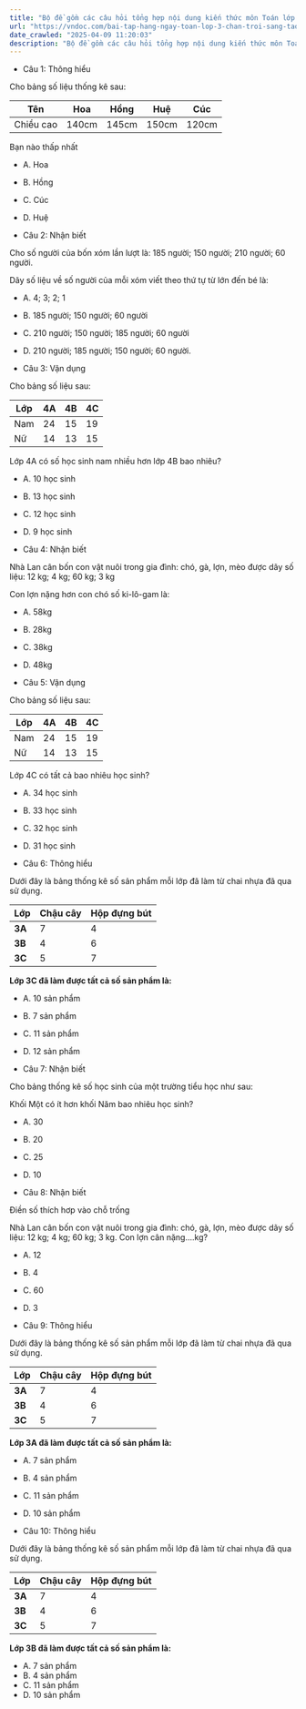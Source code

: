 ```yaml
---
title: "Bộ đề gồm các câu hỏi tổng hợp nội dung kiến thức môn Toán lớp 3 đã học ở Tuần 26 trong chương trình Toán lớp 3 Tập 2 sách Chân trời sáng tạo, giúp các em ôn tập và luyện giải các dạng bài tập Toán lớp 3. Mời các em cùng luyện tập."
url: "https://vndoc.com/bai-tap-hang-ngay-toan-lop-3-chan-troi-sang-tao-tuan-26-thu-2-338730"
date_crawled: "2025-04-09 11:20:03"
description: "Bộ đề gồm các câu hỏi tổng hợp nội dung kiến thức môn Toán lớp 3 đã học ở Tuần 26 trong chương trình Toán lớp 3 Tập 2 sách Chân trời sáng tạo, giúp các em ôn tập và luyện giải các dạng bài tập Toán lớp 3. Mời các em cùng luyện tập."
---
```


* Câu 1:  Thông hiểu

Cho bảng số liệu thống kê sau:

Tên| Hoa| Hồng| Huệ| Cúc  
---|---|---|---|---  
Chiều cao| 140cm| 145cm| 150cm| 120cm  
  
Bạn nào thấp nhất

  * A. Hoa 
  * B. Hồng 
  * C. Cúc 
  * D. Huệ 



* Câu 2:  Nhận biết

Cho số người của bốn xóm lần lượt là: 185 người; 150 người; 210 người; 60 người.

Dãy số liệu về số người của mỗi xóm viết theo thứ tự từ lớn đến bé là:

  * A. 4; 3; 2; 1 
  * B. 185 người; 150 người; 60 người 
  * C. 210 người; 150 người; 185 người; 60 người 
  * D. 210 người; 185 người; 150 người; 60 người. 



* Câu 3:  Vận dụng

Cho bảng số liệu sau:

Lớp| 4A| 4B| 4C  
---|---|---|---  
Nam| 24| 15| 19  
Nữ| 14| 13| 15  
  
Lớp 4A có số học sinh nam nhiều hơn lớp 4B bao nhiêu?

  * A. 10 học sinh 
  * B. 13 học sinh 
  * C. 12 học sinh 
  * D. 9 học sinh 



* Câu 4:  Nhận biết

Nhà Lan cân bốn con vật nuôi trong gia đình: chó, gà, lợn, mèo được dãy số liệu: 12 kg; 4 kg; 60 kg; 3 kg

Con lợn nặng hơn con chó số ki-lô-gam là:

  * A. 58kg 
  * B. 28kg 
  * C. 38kg 
  * D. 48kg 



* Câu 5:  Vận dụng

Cho bảng số liệu sau:

Lớp| 4A| 4B| 4C  
---|---|---|---  
Nam| 24| 15| 19  
Nữ| 14| 13| 15  
  
Lớp 4C có tất cả bao nhiêu học sinh?

  * A. 34 học sinh 
  * B. 33 học sinh 
  * C. 32 học sinh 
  * D. 31 học sinh 



* Câu 6:  Thông hiểu

Dưới đây là bảng thống kê số sản phẩm mỗi lớp đã làm từ chai nhựa đã qua sử dụng.

**Lớp**| **Chậu cây**| **Hộp đựng bút**  
---|---|---  
**3A**|  7| 4  
**3B**|  4| 6  
**3C**|  5| 7  
  
**Lớp 3C đã làm được tất cả số sản phẩm là:**

  * A. 10 sản phẩm 
  * B. 7 sản phẩm 
  * C. 11 sản phẩm 
  * D. 12 sản phẩm 



* Câu 7:  Nhận biết

Cho bảng thống kê số học sinh của một trường tiểu học như sau:

Khối Một có ít hơn khối Năm bao nhiêu học sinh?

  * A. 30 
  * B. 20 
  * C. 25 
  * D. 10 



* Câu 8:  Nhận biết

Điền số thích hơp vào chỗ trống

Nhà Lan cân bốn con vật nuôi trong gia đình: chó, gà, lợn, mèo được dãy số liệu: 12 kg; 4 kg; 60 kg; 3 kg. Con lợn cân nặng….kg?

  * A. 12 
  * B. 4 
  * C. 60 
  * D. 3 



* Câu 9:  Thông hiểu

Dưới đây là bảng thống kê số sản phẩm mỗi lớp đã làm từ chai nhựa đã qua sử dụng.

**Lớp**| **Chậu cây**| **Hộp đựng bút**  
---|---|---  
**3A**|  7| 4  
**3B**|  4| 6  
**3C**|  5| 7  
  
**Lớp 3A đã làm được tất cả số sản phẩm là:**

  * A. 7 sản phẩm 
  * B. 4 sản phẩm 
  * C. 11 sản phẩm 
  * D. 10 sản phẩm 



* Câu 10:  Thông hiểu

Dưới đây là bảng thống kê số sản phẩm mỗi lớp đã làm từ chai nhựa đã qua sử dụng.

**Lớp**| **Chậu cây**| **Hộp đựng bút**  
---|---|---  
**3A**|  7| 4  
**3B**|  4| 6  
**3C**|  5| 7  
  
**Lớp 3B đã làm được tất cả số sản phẩm là:**

  * A. 7 sản phẩm 
  * B. 4 sản phẩm 
  * C. 11 sản phẩm 
  * D. 10 sản phẩm 


